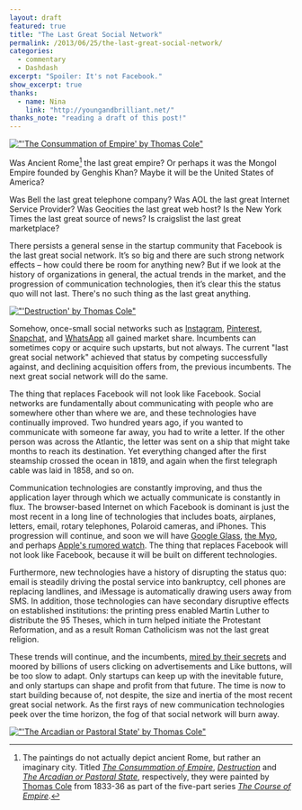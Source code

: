 ```yaml
---
layout: draft
featured: true
title: "The Last Great Social Network"
permalink: /2013/06/25/the-last-great-social-network/
categories:
  - commentary
  - Dashdash
excerpt: "Spoiler: It's not Facebook."
show_excerpt: true
thanks:
  - name: Nina
    link: "http://youngandbrilliant.net/"
thanks_note: "reading a draft of this post!"
---
```

[!["'The Consummation of Empire' by Thomas Cole"](/images/2013/06/The_Course_of_Empire_Consummation_Thomas_Cole_1835_1836.jpg)](http://en.wikipedia.org/wiki/File:The_Course_of_Empire_Consummation_Thomas_Cole_1835_1836.jpeg)

Was Ancient Rome[^1] the last great empire? Or perhaps it was the Mongol Empire founded by Genghis Khan? Maybe it will be the United States of America?

Was Bell the last great telephone company? Was AOL the last great Internet Service Provider? Was Geocities the last great web host? Is the New York Times the last great source of news? Is craigslist the last great marketplace?

There persists a general sense in the startup community that Facebook is the last great social network. It’s so big and there are such strong network effects – how could there be room for anything new? But if we look at the history of organizations in general, the actual trends in the market, and the progression of communication technologies, then it’s clear this the status quo will not last. There's no such thing as the last great anything.

[!["'Destruction' by Thomas Cole"](/images/2013/06/Cole_Thomas_The_Course_of_Empire_Destruction_1836.jpg)](http://en.wikipedia.org/wiki/File:Cole_Thomas_The_Course_of_Empire_Destruction_1836.jpg)

Somehow, once-small social networks such as [Instagram][1], [Pinterest][2], [Snapchat][3], and [WhatsApp][4] all gained market share. Incumbents can sometimes copy or acquire such upstarts, but not always. The current "last great social network" achieved that status by competing successfully against, and declining acquisition offers from, the previous incumbents. The next great social network will do the same.

The thing that replaces Facebook will not look like Facebook. Social networks are fundamentally about communicating with people who are somewhere other than where we are, and these technologies have continually improved. Two hundred years ago, if you wanted to communicate with someone far away, you had to write a letter. If the other person was across the Atlantic, the letter was sent on a ship that might take months to reach its destination. Yet everything changed after the first steamship crossed the ocean in 1819, and again when the first telegraph cable was laid in 1858, and so on.

Communication technologies are constantly improving, and thus the application layer through which we actually communicate is constantly in flux. The browser-based Internet on which Facebook is dominant is just the most recent in a long line of technologies that includes boats, airplanes, letters, email, rotary telephones, Polaroid cameras, and iPhones. This progression will continue, and soon we will have [Google Glass][5], [the Myo][6], and perhaps [Apple's rumored watch][7]. The thing that replaces Facebook will not look like Facebook, because it will be built on different technologies.

Furthermore, new technologies have a history of disrupting the status quo: email is steadily driving the postal service into bankruptcy, cell phones are replacing landlines, and iMessage is automatically drawing users away from SMS. In addition, those technologies can have secondary disruptive effects on established institutions: the printing press enabled Martin Luther to distribute the 95 Theses, which in turn helped initiate the Protestant Reformation, and as a result Roman Catholicism was not the last great religion.

These trends will continue, and the incumbents, [mired by their secrets][8] and moored by billions of users clicking on advertisements and Like buttons, will be too slow to adapt. Only startups can keep up with the inevitable future, and only startups can shape and profit from that future. The time is now to start building because of, not despite, the size and inertia of the most recent great social network. As the first rays of new communication technologies peek over the time horizon, the fog of that social network will burn away.

[!["'The Arcadian or Pastoral State' by Thomas Cole"](/images/2013/06/Cole_Thomas_The_Course_of_Empire_The_Arcadian_or_Pastoral_State_1836.jpg)](http://en.wikipedia.org/wiki/File:Cole_Thomas_The_Course_of_Empire_The_Arcadian_or_Pastoral_State_1836.jpg)

[^1]: The paintings do not actually depict ancient Rome, but rather an imaginary city. Titled *[The Consummation of Empire](http://en.wikipedia.org/wiki/File:The_Course_of_Empire_Consummation_Thomas_Cole_1835_1836.jpeg)*, *[Destruction](http://en.wikipedia.org/wiki/File:Cole_Thomas_The_Course_of_Empire_Destruction_1836.jpg)* and *[The Arcadian or Pastoral State](http://en.wikipedia.org/wiki/File:Cole_Thomas_The_Course_of_Empire_The_Arcadian_or_Pastoral_State_1836.jpg)*, respectively, they were painted by [Thomas Cole](http://en.wikipedia.org/wiki/Thomas_Cole) from 1833-36 as part of the five-part series *[The Course of Empire](http://en.wikipedia.org/wiki/The_Course_of_Empire)*.

 [1]: http://dealbook.nytimes.com/2012/04/09/facebook-buys-instagram-for-1-billion/
 [2]: http://techcrunch.com/2013/02/20/pinterest-confirms-massive-new-200-million-series-d-funding-round-and-2-5-billion-valuation/
 [3]: http://gigaom.com/2013/06/07/snapchat-close-to-raising-as-much-as-100-million-at-a-jaw-dropping-valuation/
 [4]: https://twitter.com/WhatsApp/status/344966710241161216
 [5]: http://www.google.com/glass/start/how-it-feels/
 [6]: https://www.thalmic.com/myo/
 [7]: http://www.macrumors.com/search?s=iwatch
 [8]: http://lehrblogger.com/2012/01/06/secrets-make-you-slow/
